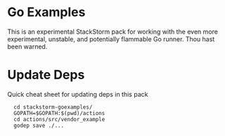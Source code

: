 # Go Examples

This is an experimental StackStorm pack for working with the even more experimental, unstable, and potentially flammable Go runner. Thou hast been warned.

# Update Deps

Quick cheat sheet for updating deps in this pack

```
  cd stackstorm-goexamples/
  GOPATH=$GOPATH:$(pwd)/actions
  cd actions/src/vendor_example
  godep save ./...
```
